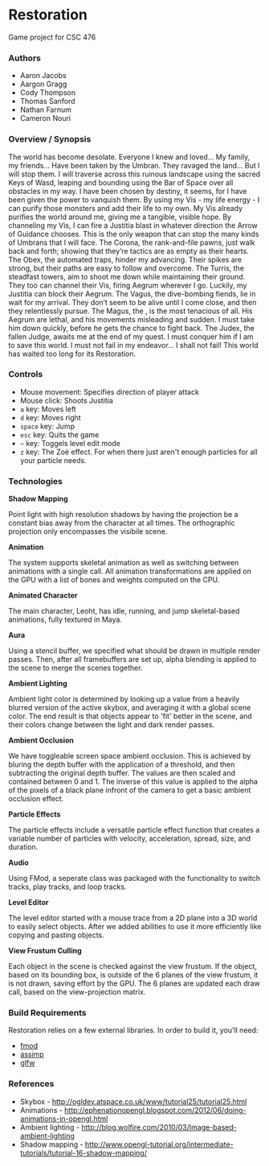 Restoration
===========

Game project for CSC 476

### Authors
* Aaron Jacobs
* Aargon Gragg
* Cody Thompson
* Thomas Sanford
* Nathan Farnum
* Cameron Nouri

### Overview / Synopsis

The world has become desolate. Everyone I knew and loved... My family, my friends... Have been taken by the Umbran. They ravaged the land... But I will stop them. I will traverse across this ruinous landscape using the sacred Keys of Wasd, leaping and bounding using the Bar of Space over all obstacles in my way. I have been chosen by destiny, it seems, for I have been given the power to vanquish them. By using my Vis - my life energy - I can purify those monsters and add their life to my own. My Vis already purifies the world around me, giving me a tangible, visible hope. By channeling my Vis, I can fire a Justitia blast in whatever direction the Arrow of Guidance chooses. This is the only weapon that can stop the many kinds of Umbrans that I will face. The Corona, the rank-and-file pawns, just walk back and forth; showing that they’re tactics are as empty as their hearts. The Obex, the automated traps, hinder my advancing. Their spikes are strong, but their paths are easy to follow and overcome. The Turris, the steadfast towers, aim to shoot me down while maintaining their ground. They too can channel their Vis, firing Aegrum wherever I go. Luckily, my Justitia can block their Aegrum. The Vagus, the dive-bombing fiends, lie in wait for my arrival. They don’t seem to be alive until I come close, and then they relentlessly pursue. The Magus, the , is the most tenacious of all. His Aegrum are lethal, and his movements misleading and sudden. I must take him down quickly, before he gets the chance to fight back. The Judex, the fallen Judge, awaits me at the end of my quest. I must conquer him if I am to save this world. I must not fail in my endeavor... I shall not fail! This world has waited too long for its Restoration.

### Controls

* Mouse movement: Specifies direction of player attack
* Mouse click: Shoots Justitia
* `a` key: Moves left
* `d` key: Moves right
* `space` key: Jump
* `esc` key: Quits the game
* `~` key: Toggels level edit mode
* `z` key: The Zoë effect. For when there just aren't enough particles for all your particle needs.

### Technologies

**Shadow Mapping**

Point light with high resolution shadows by having the projection be a constant bias away from the character at all times. The orthographic projection only encompasses the visibile scene.

**Animation**

The system supports skeletal animation as well as switching between animations with a single call. All animation transformations are applied on the GPU with a list of bones and weights computed on the CPU.

**Animated Character**

The main character, Leoht, has idle, running, and jump skeletal-based animations, fully textured in Maya.

**Aura**

Using a stencil buffer, we specified what should be drawn in multiple render passes. Then, after all framebuffers are set up, alpha blending is applied to the scene to merge the scenes together.

**Ambient Lighting**

Ambient light color is determined by looking up a value from a heavily blurred version of the active skybox, and averaging it with a global scene color. The end result is that objects appear to 'fit' better in the scene, and their colors change between the light and dark render passes.

**Ambient Occlusion**

We have toggleable screen space ambient occlusion. This is achieved by bluring the depth buffer with the application of a threshold, and then subtracting the original depth buffer. The values are then scaled and contained between 0 and 1. The inverse of this value is applied to the alpha of the pixels of a black plane infront of the camera to get a basic ambient occlusion effect.

**Particle Effects**

The particle effects include a versatile particle effect function that creates a variable number of particles with velocity, acceleration, spread, size, and duration.

**Audio**

Using FMod, a seperate class was packaged with the functionality to switch tracks, play tracks, and loop tracks.

**Level Editor**

The level editor started with a mouse trace from a 2D plane into a 3D world to easily select objects. After we added abilities to use it more efficiently like copying and pasting objects.

**View Frustum Culling**

Each object in the scene is checked against the view frustum. If the object, based on its bounding box, is outside of the 6 planes of the view frustum, it is not drawn, saving effort by the GPU. The 6 planes are updated each draw call, based on the view-projection matrix.

### Build Requirements

Restoration relies on a few external libraries. In order to build it, you'll need:
* [fmod](http://www.fmod.org/)
* [assimp](http://assimp.sourceforge.net/)
* [glfw](http://www.glfw.org/)

### References

* Skybox - http://ogldev.atspace.co.uk/www/tutorial25/tutorial25.html
* Animations - http://ephenationopengl.blogspot.com/2012/06/doing-animations-in-opengl.html
* Ambient lighting - http://blog.wolfire.com/2010/03/Image-based-ambient-lighting
* Shadow mapping - http://www.opengl-tutorial.org/intermediate-tutorials/tutorial-16-shadow-mapping/
